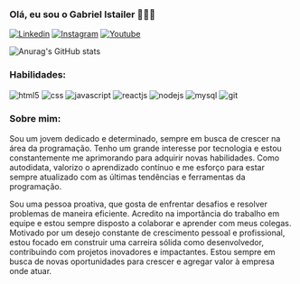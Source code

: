 
### Olá, eu sou o Gabriel Istailer 🙋🏻‍♂️

[![Linkedin](https://img.shields.io/badge/LinkedIn-0077B5?style=for-the-badge&logo=linkedin&logoColor=white)](https://linkedin.com/in/gabriel-istailer/)
[![Instagram](https://img.shields.io/badge/Instagram-E4405F?style=for-the-badge&logo=instagram&logoColor=white)](https://instagram.com/gabriel.istailer)
[![Youtube](https://img.shields.io/badge/YouTube-FF0000?style=for-the-badge&logo=youtube&logoColor=white)](https://youtube.com/@yIstailer)

![Anurag's GitHub stats](https://github-readme-stats.vercel.app/api?username=gabriel-istailer&show_icons=true&theme=dark)

### Habilidades:

<div style="display: inline-block">
    <img align="center" alt="html5" src="https://img.shields.io/badge/HTML5-E34F26?style=for-the-badge&logo=html5&logoColor=white">
    <img align="center" alt="css" src="https://img.shields.io/badge/CSS3-1572B6?style=for-the-badge&logo=css3&logoColor=white">
    <img align="center" alt="javascript" src="https://img.shields.io/badge/JavaScript-F7DF1E?style=for-the-badge&logo=javascript&logoColor=black">
    <img align="center" alt="reactjs" src="https://img.shields.io/badge/React-20232A?style=for-the-badge&logo=react&logoColor=61DAFB">
    <img align="center" alt="nodejs" src="https://img.shields.io/badge/Node.js-43853D?style=for-the-badge&logo=node.js&logoColor=white">
    <img align="center" alt="mysql" src="https://img.shields.io/badge/MySQL-005C84?style=for-the-badge&logo=mysql&logoColor=white">
    <img align="center" alt="git" src="https://img.shields.io/badge/GIT-E44C30?style=for-the-badge&logo=git&logoColor=white">
</div>

### Sobre mim:

Sou um jovem dedicado e determinado, sempre em busca de crescer na área da programação. Tenho um grande interesse por tecnologia e estou constantemente me aprimorando para adquirir novas habilidades. Como autodidata, valorizo o aprendizado contínuo e me esforço para estar sempre atualizado com as últimas tendências e ferramentas da programação.

Sou uma pessoa proativa, que gosta de enfrentar desafios e resolver problemas de maneira eficiente. Acredito na importância do trabalho em equipe e estou sempre disposto a colaborar e aprender com meus colegas. Motivado por um desejo constante de crescimento pessoal e profissional, estou focado em construir uma carreira sólida como desenvolvedor, contribuindo com projetos inovadores e impactantes. Estou sempre em busca de novas oportunidades para crescer e agregar valor à empresa onde atuar.
